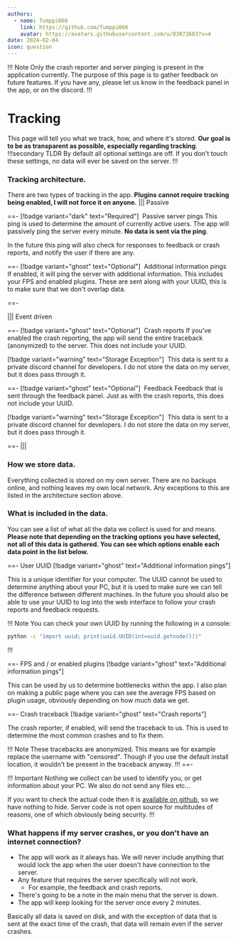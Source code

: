 ```yaml
---
authors: 
  - name: Tumppi066
    link: https://github.com/Tumppi066
    avatar: https://avatars.githubusercontent.com/u/83072683?v=4
date: 2024-02-04
icon: question
---
```

!!! Note
Only the crash reporter and server pinging is present in the application currently. The purpose of this page is to gather feedback on future features. If you have any, please let us know in the feedback panel in the app, or on the discord.
!!!

# Tracking
This page will tell you what we track, how, and where it's stored. 
**Our goal is to be as transparent as possible, especially regarding tracking**.
!!!secondary TLDR
By default all optional settings are off. If you don't touch these settings, no data will ever be saved on the server.
!!!
### Tracking architecture.
There are two types of tracking in the app. 
**Plugins cannot require tracking being enabled, I will not force it on anyone.**
||| Passive

==- [!badge variant="dark" text="Required"] ‎ Passive server pings
This ping is used to determine the amount of currently active users. The app will passively ping the server every minute. **No data is sent via the ping**.

In the future this ping will also check for responses to feedback or crash reports, and notify the user if there are any.

==- [!badge variant="ghost" text="Optional"] ‎ Additional information pings
If enabled, it will ping the server with additional information. This includes your FPS and enabled plugins. These are sent along with your UUID, this is to make sure that we don't overlap data.

==-

||| Event driven

==- [!badge variant="ghost" text="Optional"] ‎ Crash reports
If you've enabled the crash reporting, the app will send the entire traceback (anonymized) to the server. This does not include your UUID.

[!badge variant="warning" text="Storage Exception"] ‎ 
This data is sent to a private discord channel for developers. I do not store the data on my server, but it does pass through it.

==- [!badge variant="ghost" text="Optional"] ‎ Feedback
Feedback that is sent through the feedback panel. Just as with the crash reports, this does not include your UUID.

[!badge variant="warning" text="Storage Exception"] ‎ 
This data is sent to a private discord channel for developers. I do not store the data on my server, but it does pass through it.

==-
|||

### How we store data.
Everything collected is stored on my own server. There are no backups online, and nothing leaves my own local network. Any exceptions to this are listed in the architecture section above.

### What is included in the data.
You can see a list of what all the data we collect is used for and means.
**Please note that depending on the tracking options you have selected, not all of this data is gathered. You can see which options enable each data point in the list below.**

==- User UUID
[!badge variant="ghost" text="Additional information pings"]

This is a unique identifier for your computer. The UUID cannot be used to determine anything about your PC, but it is used to make sure we can tell the difference between different machines. In the future you should also be able to use your UUID to log into the web interface to follow your crash reports and feedback requests.

!!! Note
You can check your own UUID by running the following in a console:
```bash
python -c "import uuid; print(uuid.UUID(int=uuid.getnode()))"
```
!!!

==- FPS and / or enabled plugins
[!badge variant="ghost" text="Additional information pings"]

This can be used by us to determine bottlenecks within the app. I also plan on making a public page where you can see the average FPS based on plugin usage, obviously depending on how much data we get.

==- Crash traceback
[!badge variant="ghost" text="Crash reports"]

The crash reporter, if enabled, will send the traceback to us. This is used to determine the most common crashes and to fix them.

!!! Note
These tracebacks are anonymized. This means we for example replace the username with "censored". Though if you use the default install location, it wouldn't be present in the traceback anyway.
!!!
==-

!!! Important
Nothing we collect can be used to identify you, or get information about your PC.
We also do not send any files etc... 

If you want to check the actual code then it is [available on github](https://github.com/Tumppi066/Euro-Truck-Simulator-2-Lane-Assist/blob/main/src/server.py), so we have nothing to hide.
Server code is not open source for multitudes of reasons, one of which obviously being security.
!!!

### What happens if my server crashes, or you don't have an internet connection?
- The app will work as it always has. We will never include anything that would lock the app when the user doesn't have connection to the server.
- Any feature that requires the server specifically will not work.
  - For example, the feedback and crash reports.
- There's going to be a note in the main menu that the server is down.
- The app will keep looking for the server once every 2 minutes.

Basically all data is saved on disk, and with the exception of data that is sent at the exact time of the crash, that data will remain even if the server crashes.